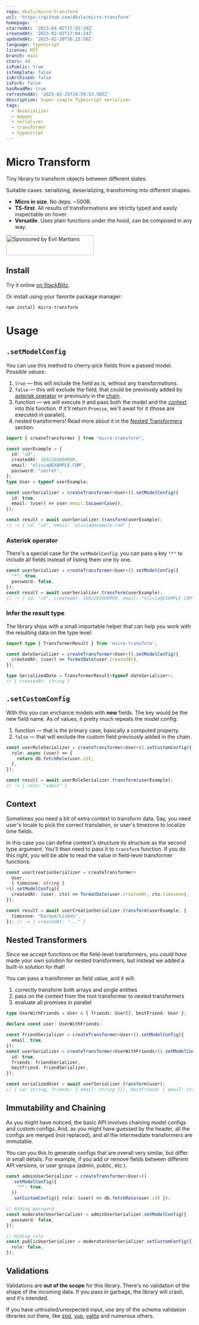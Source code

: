 ```yaml
---
repo: dkzlv/micro-transform
url: 'https://github.com/dkzlv/micro-transform'
homepage: ''
starredAt: '2023-04-02T17:55:20Z'
createdAt: '2023-02-02T17:04:24Z'
updatedAt: '2025-02-20T16:25:50Z'
language: TypeScript
license: MIT
branch: main
stars: 49
isPublic: true
isTemplate: false
isArchived: false
isFork: false
hasReadMe: true
refreshedAt: '2025-02-25T19:59:53.505Z'
description: Super simple Typescript serializer
tags:
  - deserializer
  - mapper
  - serializer
  - transformer
  - typescript
---
```


# Micro Transform

Tiny library to transform objects between different states.

Suitable cases: serializing, deserializing, transforming into different shapes.

- **Micro in size**. No deps. ~500B.
- **TS-first**. All results of transformations are strictly typed and easily
inspectable on hover.
- **Versatile**. Uses plain functions under the hood, can be composed in any way.

<a href="https://evilmartians.com/?utm_source=micro-transform">
  <img src="https://evilmartians.com/badges/sponsored-by-evil-martians.svg"
       alt="Sponsored by Evil Martians" width="236" height="54">
</a>

## Install

Try it online [on StackBlitz](https://stackblitz.com/edit/react-ts-frmvd6?file=App.tsx).

Or install using your favorite package manager:

`npm install micro-transform`

# Usage

## `.setModelConfig`

You can use this method to cherry-pick fields from a passed model. Possible values:

1. `true` — this will include the field as is, without any transformations.
2. `false` — this will exclude the field, that could be previously added by
[asterisk operator](#asterisk-operator) or previously in the [chain](#immutability-and-chaining).
3. function — we will execute it and pass both the model and the [context](#context) 
into this function. If it'll return `Promise`, we'll await for it (those are executed
in parallel).
1. nested transformers! Read more about it in the [Nested Transformers](#nested-transformers)
section.

```ts
import { createTransformer } from "micro-transform";

const userExample = {
  id: "id",
  createdAt: 1602201600000,
  email: "olivia@EXAMPLE.COM",
  password: "secret",
};
type User = typeof userExample;

const userSerializer = createTransformer<User>().setModelConfig({
  id: true,
  email: (user) => user.email.toLowerCase(),
});

const result = await userSerializer.transform(userExample);
// -> { id: "id", email: "olivia@example.com" }
```

### Asterisk operator

There's a special case for the `setModelConfig`: you can pass a key `"*"` to include
all fields instead of listing them one by one.

```ts
const userSerializer = createTransformer<User>().setModelConfig({
  "*": true,
  password: false,
});
const result = await userSerializer.transform(userExample);
// -> { id: "id", createdAt: 1602201600000, email: "olivia@EXAMPLE.COM" }
```

### Infer the result type

The library ships with a small importable helper that can help you work with the
resulting data on the type level:

```ts
import type { TransformerResult } from 'micro-transform';

const dateSerializer = createTransformer<User>().setModelConfig({
  createdAt: (user) => formatDate(user.createdAt),
});

type SerializedDate = TransformerResult<typeof dateSerializer>;
// { createdAt: string }
```

## `.setCustomConfig`

With this you can enchance models with **new** fields. The key would be the new field
name. As of values, it pretty much repeats the model config:

1. function — that is the primary case, basically a computed property.
2. `false` — that will exclude the custom field previously added in the chain.

```ts
const userRoleSerializer = createTransformer<User>().setCustomConfig({
  role: async (user) => {
    return db.fetchRole(user.id);
  },
});

const result = await userRoleSerializer.transform(userExample);
// -> { role: "admin" }
```

## Context

Sometimes you need a bit of extra context to transform data. Say, you need user's
locale to pick the correct translation, or user's timezone to localize time fields.

In this case you can define context's structure its structure as the second type
argument. You'll then need to pass it to `transform` function. If you do this right,
you will be able to read the value in field-level transformer functions:

```ts
const userCreationSerializer = createTransformer<
  User,
  { timezone: string }
>().setModelConfig({
  createdAt: (user, ctx) => formatDate(user.createdAt, ctx.timezone),
});

const result = await userCreationSerializer.transform(userExample, {
  timezone: "Europe/Lisbon",
}); // -> { createdAt: "..." }
```

## Nested Transformers

Since we accept functions on the field-level transformers, you *could have* made your
own solution for nested transformers, but instead we added a built-in solution for that!

You can pass a transformer as field value, and it will:

1. correctly transform both arrays and single entities
2. pass on the context from the root transformer to nested transformers
3. evaluate all promises in parallel

```ts
type UserWithFriends = User & { friends: User[], bestFriend: User };

declare const user: UserWithFriends;

const friendSerializer = createTransformer<User>().setModelConfig({
  email: true,
});
const userSerializer = createTransformer<UserWithFriends>().setModelConfig({
  id: true,
  friends: friendSerializer,
  bestFriend: friendSerializer,
});

const serializedUser = await userSerializer.transform(user);
// { id: string, friends: { email: string }[], bestFriend: { email: string } }
```

## Immutability and Chaining

As you might have noticed, the basic API involves chaining model configs and
custom configs. And, as you might have guessed by the header, all the configs
are merged (not replaced), and all the intermediate transformers are immutable.

You can you this to generate configs that are overall very similar, but differ in
small details. For example, if you add or remove fields between different API versions,
or user groups (admin, public, etc.).

```ts
const adminUserSerializer = createTransformer<User>()
  .setModelConfig({
    "*": true,
  })
  .setCustomConfig({ role: (user) => db.fetchRole(user.id) });

// Hiding password
const moderatorUserSerializer = adminUserSerializer.setModelConfig({
  password: false,
});

// Hiding role
const publicUserSerializer = moderatorUserSerializer.setCustomConfig({
  role: false,
});
```

## Validations

Validations are **out of the scope** for this library. There's no validation of
the shape of the incoming data. If you pass in garbage, the library will crash,
and it's intended.

If you have untrusted/unexpected input, use any of the schema validation libraries
out there, like [zod](https://github.com/colinhacks/zod),
[yup](https://github.com/jquense/yup), [valita](https://github.com/badrap/valita)
and numerous others.
